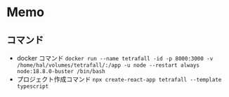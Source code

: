 # Memo

## コマンド

- docker コマンド
`docker run --name tetrafall -id -p 8000:3000 -v /home/hal/volumes/tetrafall/:/app -u node --restart always node:18.8.0-buster /bin/bash`
- プロジェクト作成コマンド
`npx create-react-app tetrafall --template typescript`